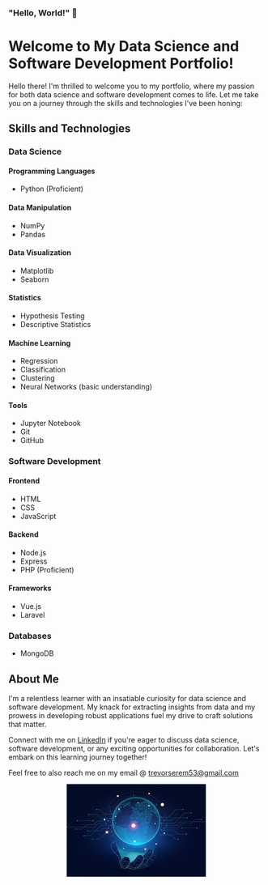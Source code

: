 ### "Hello, World!" 👋

# Welcome to My Data Science and Software Development Portfolio!

Hello there! I'm thrilled to welcome you to my portfolio, where my passion for both data science and software development comes to life. Let me take you on a journey through the skills and technologies I've been honing:

## Skills and Technologies

### Data Science

#### Programming Languages
- Python (Proficient)

#### Data Manipulation
- NumPy
- Pandas

#### Data Visualization
- Matplotlib
- Seaborn

#### Statistics
- Hypothesis Testing
- Descriptive Statistics

#### Machine Learning
- Regression
- Classification
- Clustering
- Neural Networks (basic understanding)

#### Tools
- Jupyter Notebook
- Git
- GitHub

### Software Development

#### Frontend
- HTML
- CSS
- JavaScript

#### Backend
- Node.js
- Express
- PHP (Proficient)

#### Frameworks
- Vue.js
- Laravel

### Databases
- MongoDB

## About Me

I'm a relentless learner with an insatiable curiosity for data science and software development. My knack for extracting insights from data and my prowess in developing robust applications fuel my drive to craft solutions that matter.

Connect with me on [LinkedIn](https://www.linkedin.com/in/trevor-serem) if you're eager to discuss data science, software development, or any exciting opportunities for collaboration. Let's embark on this learning journey together!

Feel free to also reach me on my email @ trevorserem53@gmail.com

<div style="text-align:center">
  <img src="data.jpeg" alt="Data Science Journey">
</div>


